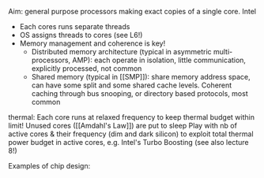 Aim: general purpose processors making exact copies of a single core. 
Intel
 

- Each cores runs separate threads
- OS assigns threads to cores (see L6!)
- Memory management and coherence is key!
	- Distributed memory architecture (typical in asymmetric multi-processors, AMP): each operate in isolation, little communication, explicitly processed, not common
	- Shared memory (typical in [[SMP]]): share memory address space, can have some split and some shared cache levels. Coherent caching through bus snooping, or directory based protocols, most common

thermal: 
Each core runs at relaxed frequency to keep thermal budget within limit!
Unused cores ([[Amdahl's Law]]) are put to sleep
Play with nb of active cores & their frequency (dim and dark silicon) to exploit total thermal power budget in active cores, e.g. Intel's Turbo Boosting (see also lecture 8!)

Examples of chip design: